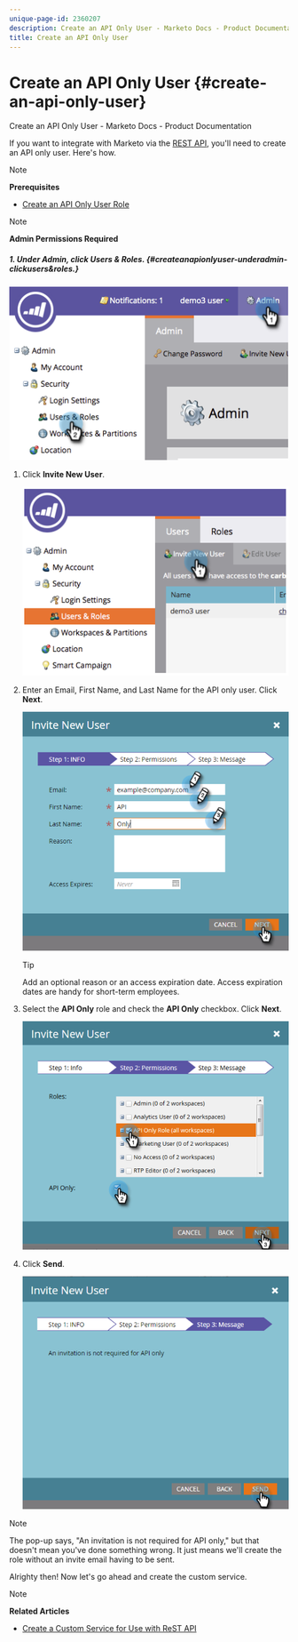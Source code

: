 ```yaml
---
unique-page-id: 2360207
description: Create an API Only User - Marketo Docs - Product Documentation
title: Create an API Only User
---
```


# Create an API Only User {#create-an-api-only-user}

Create an API Only User - Marketo Docs - Product Documentation

If you want to integrate with Marketo via the [REST API](http://developers.marketo.com/documentation/rest/), you'll need to create an API only user. Here's how.

>[!NOTE]
>
>**Prerequisites**
>
>* [Create an API Only User Role](create-an-api-only-user-role.md)
>

>[!NOTE]
>
>**Admin Permissions Required**

##### 1. Under Admin, click Users & Roles.  {#createanapionlyuser-underadmin-clickusers&roles.}

![](assets/image2014-9-17-9-3a31-3a31.png)

1. Click **Invite New User**.

   ![](assets/image2014-9-17-9-3a32-3a3.png)

1. Enter an Email, First Name, and Last Name for the API only user. Click **Next**.

   ![](assets/image2016-5-24-10-3a53-3a7.png)

   >[!TIP]
   >
   >Add an optional reason or an access expiration date. Access expiration dates are handy for short-term employees.

1. Select the **API Only** role and check the **API Only** checkbox. Click **Next**.

   ![](assets/four.png)

1. Click **Send**.

   ![](assets/image2016-5-24-11-3a8-3a20.png)

>[!NOTE]
>
>The pop-up says, "An invitation is not required for API only," but that doesn't mean you've done something wrong. It just means we'll create the role without an invite email having to be sent.

Alrighty then! Now let's go ahead and create the custom service. 

>[!NOTE]
>
>**Related Articles**
>
>* [Create a Custom Service for Use with ReST API](../../../../welcome-to-marketo-docs/product-docs/administration/additional-integrations/create-a-custom-service-for-use-with-rest-api.md)
>


